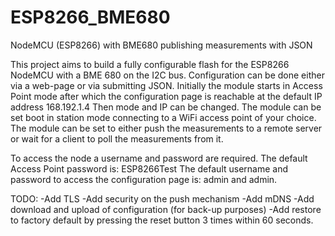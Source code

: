 # ESP8266_BME680
NodeMCU (ESP8266) with BME680 publishing measurements with JSON

This project aims to build a fully configurable flash for the ESP8266 NodeMCU with a BME 680 on the I2C bus.
Configuration can be done either via a web-page or via submitting JSON.
Initially the module starts in Access Point mode after which the configuration page is reachable at the default
IP address 168.192.1.4 Then mode and IP can be changed. The module can be set boot in station mode connecting to
a WiFi access point of your choice.
The module can be set to either push the measurements to a remote server or wait for a client to poll the measurements from it.

To access the node a username and password are required.
The default Access Point password is: ESP8266Test
The default username and password to access the configuration page is: admin and admin.

TODO:
-Add TLS
-Add security on the push mechanism
-Add mDNS
-Add download and upload of configuration (for back-up purposes)
-Add restore to factory default by pressing the reset button 3 times within 60 seconds.
